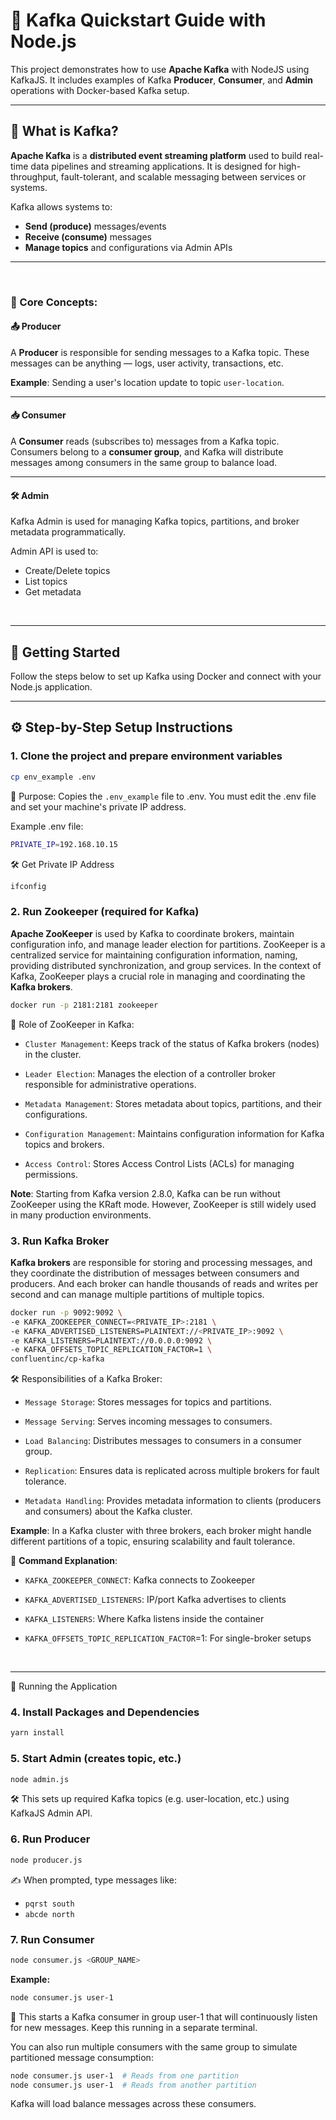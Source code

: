 <!-- @format -->

# 🧭 Kafka Quickstart Guide with Node.js

This project demonstrates how to use **Apache Kafka** with NodeJS using KafkaJS. It includes examples of Kafka **Producer**, **Consumer**, and **Admin** operations with Docker-based Kafka setup.

---

## 📘 What is Kafka?

**Apache Kafka** is a **distributed event streaming platform** used to build real-time data pipelines and streaming applications. It is designed for high-throughput, fault-tolerant, and scalable messaging between services or systems.

Kafka allows systems to:

- **Send (produce)** messages/events
- **Receive (consume)** messages
- **Manage topics** and configurations via Admin APIs

---

<br>

### 🧩 Core Concepts:

#### 📤 Producer

A **Producer** is responsible for sending messages to a Kafka topic. These messages can be anything — logs, user activity, transactions, etc.

**Example**: Sending a user's location update to topic `user-location`.

---

#### 📥 Consumer

A **Consumer** reads (subscribes to) messages from a Kafka topic.
Consumers belong to a **consumer group**, and Kafka will distribute messages among consumers in the same group to balance load.

---

#### 🛠️ Admin

Kafka Admin is used for managing Kafka topics, partitions, and broker metadata programmatically.

Admin API is used to:

- Create/Delete topics
- List topics
- Get metadata

<br><hr>

## 🚀 Getting Started

Follow the steps below to set up Kafka using Docker and connect with your Node.js application.

---

## ⚙️ Step-by-Step Setup Instructions

### 1. Clone the project and prepare environment variables

```bash
cp env_example .env
```

📄 Purpose: Copies the `.env_example` file to .env. You must edit the .env file and set your machine's private IP address.

Example .env file:

```bash
PRIVATE_IP=192.168.10.15
```

🛠️ Get Private IP Address

```bash
ifconfig
```

### 2. Run Zookeeper (required for Kafka)

**Apache ZooKeeper** is used by Kafka to coordinate brokers, maintain configuration info, and manage leader election for partitions. ZooKeeper is a centralized service for maintaining configuration information, naming, providing distributed synchronization, and group services. In the context of Kafka, ZooKeeper plays a crucial role in managing and coordinating the **Kafka brokers**.

```bash
docker run -p 2181:2181 zookeeper
```

🔧 Role of ZooKeeper in Kafka:

- `Cluster Management`: Keeps track of the status of Kafka brokers (nodes) in the cluster.

- `Leader Election`: Manages the election of a controller broker responsible for administrative operations.

- `Metadata Management`: Stores metadata about topics, partitions, and their configurations.

- `Configuration Management`: Maintains configuration information for Kafka topics and brokers.

- `Access Control`: Stores Access Control Lists (ACLs) for managing permissions.

**Note**: Starting from Kafka version 2.8.0, Kafka can be run without ZooKeeper using the KRaft mode. However, ZooKeeper is still widely used in many production environments.

### 3. Run Kafka Broker

**Kafka brokers** are responsible for storing and processing messages, and they coordinate the distribution of messages between consumers and producers. And each broker can handle thousands of reads and writes per second and can manage multiple partitions of multiple topics.

```bash
docker run -p 9092:9092 \
-e KAFKA_ZOOKEEPER_CONNECT=<PRIVATE_IP>:2181 \
-e KAFKA_ADVERTISED_LISTENERS=PLAINTEXT://<PRIVATE_IP>:9092 \
-e KAFKA_LISTENERS=PLAINTEXT://0.0.0.0:9092 \
-e KAFKA_OFFSETS_TOPIC_REPLICATION_FACTOR=1 \
confluentinc/cp-kafka
```

🛠 Responsibilities of a Kafka Broker:

- `Message Storage`: Stores messages for topics and partitions.

- `Message Serving`: Serves incoming messages to consumers.

- `Load Balancing`: Distributes messages to consumers in a consumer group.

- `Replication`: Ensures data is replicated across multiple brokers for fault tolerance.

- `Metadata Handling`: Provides metadata information to clients (producers and consumers) about the Kafka cluster.

**Example**: In a Kafka cluster with three brokers, each broker might handle different partitions of a topic, ensuring scalability and fault tolerance.

🧠 **Command Explanation**:

- `KAFKA_ZOOKEEPER_CONNECT`: Kafka connects to Zookeeper

- `KAFKA_ADVERTISED_LISTENERS`: IP/port Kafka advertises to clients

- `KAFKA_LISTENERS`: Where Kafka listens inside the container

- `KAFKA_OFFSETS_TOPIC_REPLICATION_FACTOR`=1: For single-broker setups

<br><hr>

🚀 Running the Application

### 4. Install Packages and Dependencies

```bash
yarn install
```

### 5. Start Admin (creates topic, etc.)

```bash
node admin.js
```

🛠 This sets up required Kafka topics (e.g. user-location, etc.) using KafkaJS Admin API.

### 6. Run Producer

```bash
node producer.js
```

✍️ When prompted, type messages like:

- `pqrst south`
- `abcde north`

### 7. Run Consumer

```bash
node consumer.js <GROUP_NAME>
```

**Example:**

```bash
node consumer.js user-1
```

🔄 This starts a Kafka consumer in group user-1 that will continuously listen for new messages. Keep this running in a separate terminal.

You can also run multiple consumers with the same group to simulate partitioned message consumption:

```bash
node consumer.js user-1  # Reads from one partition
node consumer.js user-1  # Reads from another partition
```

Kafka will load balance messages across these consumers.
